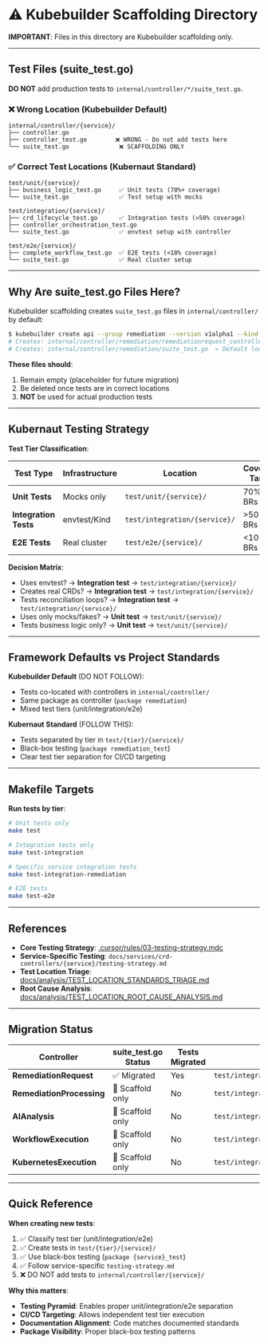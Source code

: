 # ⚠️ Kubebuilder Scaffolding Directory

**IMPORTANT**: Files in this directory are Kubebuilder scaffolding only.

---

## Test Files (suite_test.go)

**DO NOT** add production tests to `internal/controller/*/suite_test.go`.

### ❌ Wrong Location (Kubebuilder Default)
```
internal/controller/{service}/
├── controller.go
├── controller_test.go        ❌ WRONG - Do not add tests here
└── suite_test.go              ❌ SCAFFOLDING ONLY
```

### ✅ Correct Test Locations (Kubernaut Standard)

```
test/unit/{service}/
├── business_logic_test.go     ✅ Unit tests (70%+ coverage)
└── suite_test.go              ✅ Test setup with mocks

test/integration/{service}/
├── crd_lifecycle_test.go      ✅ Integration tests (>50% coverage)
├── controller_orchestration_test.go
└── suite_test.go              ✅ envtest setup with controller

test/e2e/{service}/
├── complete_workflow_test.go  ✅ E2E tests (<10% coverage)
└── suite_test.go              ✅ Real cluster setup
```

---

## Why Are suite_test.go Files Here?

Kubebuilder scaffolding creates `suite_test.go` files in `internal/controller/` by default:

```bash
$ kubebuilder create api --group remediation --version v1alpha1 --kind RemediationRequest
# Creates: internal/controller/remediation/remediationrequest_controller.go
# Creates: internal/controller/remediation/suite_test.go  ← Default location (WRONG for Kubernaut)
```

**These files should**:
1. Remain empty (placeholder for future migration)
2. Be deleted once tests are in correct locations
3. **NOT** be used for actual production tests

---

## Kubernaut Testing Strategy

**Test Tier Classification**:

| Test Type | Infrastructure | Location | Coverage Target |
|-----------|---------------|----------|-----------------|
| **Unit Tests** | Mocks only | `test/unit/{service}/` | 70%+ of BRs |
| **Integration Tests** | envtest/Kind | `test/integration/{service}/` | >50% of BRs |
| **E2E Tests** | Real cluster | `test/e2e/{service}/` | <10% of BRs |

**Decision Matrix**:
- Uses envtest? → **Integration test** → `test/integration/{service}/`
- Creates real CRDs? → **Integration test** → `test/integration/{service}/`
- Tests reconciliation loops? → **Integration test** → `test/integration/{service}/`
- Uses only mocks/fakes? → **Unit test** → `test/unit/{service}/`
- Tests business logic only? → **Unit test** → `test/unit/{service}/`

---

## Framework Defaults vs Project Standards

**Kubebuilder Default** (DO NOT FOLLOW):
- Tests co-located with controllers in `internal/controller/`
- Same package as controller (`package remediation`)
- Mixed test tiers (unit/integration/e2e)

**Kubernaut Standard** (FOLLOW THIS):
- Tests separated by tier in `test/{tier}/{service}/`
- Black-box testing (`package remediation_test`)
- Clear test tier separation for CI/CD targeting

---

## Makefile Targets

**Run tests by tier**:
```bash
# Unit tests only
make test

# Integration tests only
make test-integration

# Specific service integration tests
make test-integration-remediation

# E2E tests
make test-e2e
```

---

## References

- **Core Testing Strategy**: [.cursor/rules/03-testing-strategy.mdc](../../.cursor/rules/03-testing-strategy.mdc)
- **Service-Specific Testing**: `docs/services/crd-controllers/{service}/testing-strategy.md`
- **Test Location Triage**: [docs/analysis/TEST_LOCATION_STANDARDS_TRIAGE.md](../../docs/analysis/TEST_LOCATION_STANDARDS_TRIAGE.md)
- **Root Cause Analysis**: [docs/analysis/TEST_LOCATION_ROOT_CAUSE_ANALYSIS.md](../../docs/analysis/TEST_LOCATION_ROOT_CAUSE_ANALYSIS.md)

---

## Migration Status

| Controller | suite_test.go Status | Tests Migrated | Target Location |
|------------|---------------------|----------------|-----------------|
| **RemediationRequest** | ✅ Migrated | Yes | `test/integration/remediation/` |
| **RemediationProcessing** | 🔄 Scaffold only | No | `test/integration/remediationprocessing/` |
| **AIAnalysis** | 🔄 Scaffold only | No | `test/integration/aianalysis/` |
| **WorkflowExecution** | 🔄 Scaffold only | No | `test/integration/workflowexecution/` |
| **KubernetesExecution** | 🔄 Scaffold only | No | `test/integration/kubernetesexecution/` |

---

## Quick Reference

**When creating new tests**:
1. ✅ Classify test tier (unit/integration/e2e)
2. ✅ Create tests in `test/{tier}/{service}/`
3. ✅ Use black-box testing (`package {service}_test`)
4. ✅ Follow service-specific `testing-strategy.md`
5. ❌ DO NOT add tests to `internal/controller/{service}/`

**Why this matters**:
- **Testing Pyramid**: Enables proper unit/integration/e2e separation
- **CI/CD Targeting**: Allows independent test tier execution
- **Documentation Alignment**: Code matches documented standards
- **Package Visibility**: Proper black-box testing patterns


